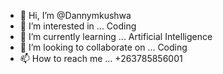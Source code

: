 - 👋 Hi, I’m @Dannymkushwa
- 👀 I’m interested in ... Coding
- 🌱 I’m currently learning ... Artificial Intelligence
- 💞️ I’m looking to collaborate on ... Coding
- 📫 How to reach me ... +263785856001

<!---
Dannymkushwa/Dannymkushwa is a ✨ special ✨ repository because its `README.md` (this file) appears on your GitHub profile.
You can click the Preview link to take a look at your changes.
--->
